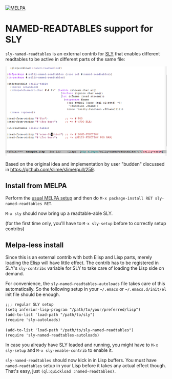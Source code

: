 [![MELPA](http://melpa.org/packages/sly-named-readtables-badge.svg)](http://melpa.org/#/sly-named-readtables)

# NAMED-READTABLES support for SLY

`sly-named-readtables` is an external contrib for [SLY][sly] that enables
different readtables to be active in different parts of the same file:

![screenshot](screenshot.png)

Based on the original idea and implementation by user "budden"
discussed in https://github.com/slime/slime/pull/259.

## Install from MELPA

Perform the [usual MELPA setup](http://melpa.org) 
and then do `M-x package-install RET sly-named-readtables RET`.

`M-x sly` should now bring up a readtable-able SLY.

(for the first time only, you'll have to `M-x sly-setup` before to 
correctly setup contribs)

## Melpa-less install

Since this is an external contrib with both Elisp and Lisp parts,
merely loading the Elisp will have little effect. The contrib has to
be registered in SLY's `sly-contribs` variable for SLY to take care of
loading the Lisp side on demand.

For convenience, the `sly-named-readtables-autoloads` file takes care
of this automatically. So the following setup in your `~/.emacs` or
`~/.emacs.d/init/el` init file should be enough.

```elisp
;;; regular SLY setup
(setq inferior-lisp-program "/path/to/your/preferred/lisp")
(add-to-list 'load-path "/path/to/sly")
(require 'sly-autoloads)

(add-to-list 'load-path "/path/to/sly-named-readtables")
(require 'sly-named-readtables-autoloads)
```

In case you already have SLY loaded and running, you might have to
`M-x sly-setup` and `M-x sly-enable-contrib` to enable it.

`sly-named-readtables` should now kick in in Lisp buffers. You must
have `named-readtables` setup in your Lisp before it takes any actual
effect though. That's easy, just `(ql:quickload :named-readtables)`.

[sly]: https://github.com/capitaomorte/sly





